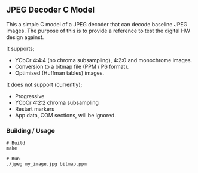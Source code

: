 ## JPEG Decoder C Model

This a simple C model of a JPEG decoder that can decode baseline JPEG images.
The purpose of this is to provide a reference to test the digital HW design against.

It supports;
* YCbCr 4:4:4 (no chroma subsampling), 4:2:0 and monochrome images.
* Conversion to a bitmap file (PPM / P6 format).
* Optimised (Huffman tables) images.

It does not support (currently);
* Progressive
* YCbCr 4:2:2 chroma subsampling
* Restart markers
* App data, COM sections, will be ignored.


### Building / Usage
```
# Build
make

# Run
./jpeg my_image.jpg bitmap.ppm
```
